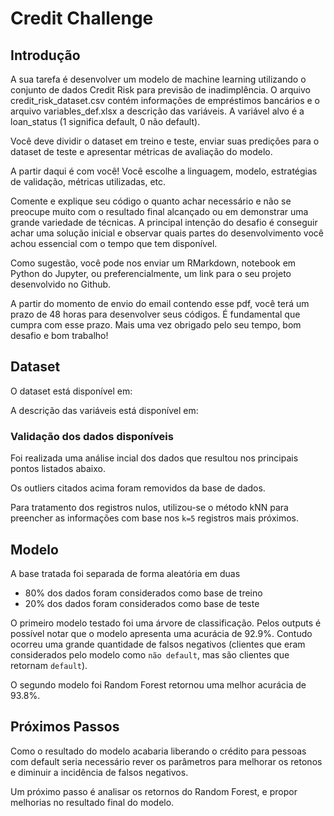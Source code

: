 # Credit Challenge

## Introdução

A sua tarefa é desenvolver um modelo de machine learning utilizando o conjunto de dados
Credit Risk para previsão de inadimplência. O arquivo credit_risk_dataset.csv contém
informações de empréstimos bancários e o arquivo variables_def.xlsx a descrição das
variáveis. A variável alvo é a loan_status (1 significa default, 0 não default).

Você deve dividir o dataset em treino e teste, enviar suas predições para o dataset de teste
e apresentar métricas de avaliação do modelo.

A partir daqui é com você! Você escolhe a linguagem, modelo, estratégias de validação,
métricas utilizadas, etc.

Comente e explique seu código o quanto achar necessário e não se preocupe muito com o
resultado final alcançado ou em demonstrar uma grande variedade de técnicas. A principal
intenção do desafio é conseguir achar uma solução inicial e observar quais partes do
desenvolvimento você achou essencial com o tempo que tem disponível.

Como sugestão, você pode nos enviar um RMarkdown, notebook em Python do Jupyter, ou
preferencialmente, um link para o seu projeto desenvolvido no Github.

A partir do momento de envio do email contendo esse pdf, você terá um prazo de 48 horas
para desenvolver seus códigos. É fundamental que cumpra com esse prazo.
Mais uma vez obrigado pelo seu tempo, bom desafio e bom trabalho!

## Dataset
O dataset está disponível em: 

A descrição das variáveis está disponível em:

### Validação dos dados disponíveis
Foi realizada uma análise incial dos dados que resultou nos principais pontos listados abaixo.


Os outliers citados acima foram removidos da base de dados.

Para tratamento dos registros nulos, utilizou-se o método kNN para preencher as informações com base nos  `k=5` registros mais próximos.

## Modelo

A base tratada foi separada de forma aleatória em duas 

* 80% dos dados foram considerados como base de treino 
* 20% dos dados foram considerados como base de teste

O primeiro modelo testado foi uma árvore de classificação. Pelos outputs é possível notar que o modelo apresenta uma acurácia de 92.9%. Contudo ocorreu uma grande quantidade de falsos negativos (clientes que eram considerados pelo modelo como `não default`, mas são clientes que retornam `default`).

O segundo modelo foi Random Forest retornou uma melhor acurácia de 93.8%.

## Próximos Passos

Como o resultado do modelo acabaria liberando o crédito para pessoas com default seria necessário rever os parâmetros para melhorar os retonos e diminuir a incidência de falsos negativos.

Um próximo passo é analisar os retornos do Random Forest, e propor melhorias no resultado final do modelo. 
